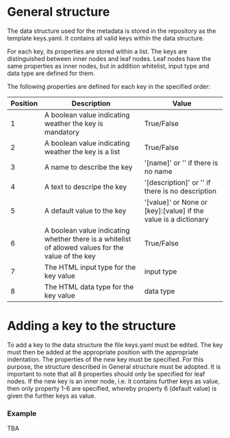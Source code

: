 # General structure

The data structure used for the metadata is stored in the repository as the template keys.yaml. It contains all valid keys within the data structure. 

For each key, its properties are stored within a list. The keys are distinguished between inner nodes and leaf nodes. Leaf nodes have the same properties as inner nodes, but in addition whitelist, input type and data type are defined for them.

The following properties are defined for each key in the specified order:

Position | Description | Value
-------- | -------- | --------
1   | A boolean value indicating weather the key is mandatory   | True/False
2   | A boolean value indicating weather the key is a list   | True/False
3   | A name to describe the key    |  '[name]' or '' if there is no name
4   | A text to descripe the key    |  '[description]' or '' if there is no description
5   | A default value to the key    |  '[value]' or None or [key]:[value] if the value is a dictionary
6   | A boolean value indicating whether there is a whitelist of allowed values for the value of the key | True/False
7   | The HTML input type for the key value | input type
8   | The HTML data type for the key value | data type

# Adding a key to the structure

To add a key to the data structure the file keys.yaml must be edited. The key must then be added at the appropriate position with the appropriate indentation. The properties of the new key must be specified. For this purpose, the structure described in General structure must be adopted. It is important to note that all 8 properties should only be specified for leaf nodes. If the new key is an inner node, i.e. it contains further keys as value, then only property 1-6 are specified, whereby property 6 (default value) is given the further keys as value.

### Example

TBA
